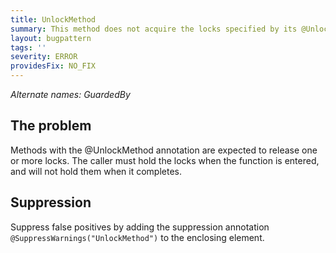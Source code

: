 ```yaml
---
title: UnlockMethod
summary: This method does not acquire the locks specified by its @UnlockMethod annotation
layout: bugpattern
tags: ''
severity: ERROR
providesFix: NO_FIX
---
```


<!--
*** AUTO-GENERATED, DO NOT MODIFY ***
To make changes, edit the @BugPattern annotation or the explanation in docs/bugpattern.
-->

_Alternate names: GuardedBy_

## The problem
Methods with the @UnlockMethod annotation are expected to release one or more locks. The caller must hold the locks when the function is entered, and will not hold them when it completes.

## Suppression
Suppress false positives by adding the suppression annotation `@SuppressWarnings("UnlockMethod")` to the enclosing element.
